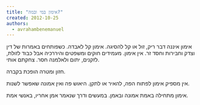 ```yaml
---
title: "אימון במי ובמה?"
created: 2012-10-25
authors: 
  - avrahambenemanuel
---
```


אימון איננה דבר ריק, זול או קל להסיגה. אימון קל לאבדה. כשפותחים באמרות של דין וצדק וחבירות וחסד זר. אין אימון. מעמידים חוקים ומשפטים והיררכיה אבל כבוד לזולת, לזקנים, יתום ולאלמנה חסר. צחקתם אותי.

חזון ומטרה הופכת בקברה.

אין מספיק אימון לפתוח הפה, להאיר או לתקן. היאוש פה ואין אמונה שאפשר לשנות.

אימון מתחילה באמת אמונה ובאמן. במעשים ודרך שנאמר אמן אחריו, באנשי אמת.
